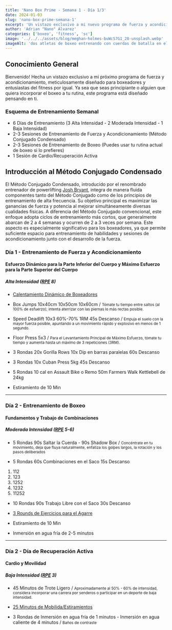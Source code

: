 ```yaml
---
title: 'Nano Box Prime - Semana 1 - Día 1/3'
date: 2024-01-03
slug: 'nano-box-prime-semana-1'
excerpt: 'Un vistazo exclusivo a mi nuevo programa de fuerza y acondicionamiento para boxeadores, diseñado para principiantes o cualquier persona que quiera probar.'
author: 'Adrian "Nano" Alvarez'
categories: ['boxeo', 'fitness', 'sc']
image: '../../../assets/blog/meghan-holmes-buWcS7G1_28-unsplash.webp'
imageAlt: 'dos atletas de boxeo entrenando con cuerdas de batalla en el programa de la semana 1'
---
```


## Conocimiento General ##

Bienvenido! Hecha un vistazo exclusivo a mi próximo programa de fuerza y acondicionamiento, meticulosamente diseñado para boxeadores y entusiastas del fitness por igual. Ya sea que seas principiante o alguien que quiera incorporar el boxeo a tu rutina, este programa está diseñado pensando en ti.

### Esquema de Entrenamiento Semanal ###

- 6 Días de Entrenamiento (3 Alta Intensidad - 2 Moderada Intensidad - 1 Baja Intensidad)
- 2-3 Sesiones de Entrenamiento de Fuerza y Acondicionamiento (Método Conjugado Condensado)
- 2-3 Sesiones de Entrenamiento de Boxeo (Puedes usar tu rutina actual de boxeo si lo prefieres)
- 1 Sesión de Cardio/Recuperación Activa

## Introducción al Método Conjugado Condensado ##

El Método Conjugado Condensado, introducido por el renombrado entrenador de powerlifting <a href='https://joshstrength.com/' target='_blank' class='text-white'>Josh Bryant</a>, integra de manera fluida componentes tanto del Método Conjugado como de los principios de entrenamiento de alta frecuencia. Su objetivo principal es maximizar las ganancias de fuerza y ​​potencia al mejorar simultáneamente diversas cualidades físicas. A diferencia del Método Conjugado convencional, este enfoque adopta ciclos de entrenamiento más cortos, que generalmente abarcan de 2 a 4 semanas y ocurren de 2 a 3 veces por semana. Este aspecto es especialmente significativo para los boxeadores, ya que permite suficiente espacio para entrenamiento de habilidades y sesiones de acondicionamiento junto con el desarrollo de la fuerza.

### Día 1 - Entrenamiento de Fuerza y Acondicionamiento ###
#### Esfuerzo Dinámico para la Parte Inferior del Cuerpo y Máximo Esfuerzo para la Parte Superior del Cuerpo ####
##### Alta Intensidad (<a href='https://danielpereiracoach.com/rpe-en-el-entrenamiento-de-fuerza/' target='_blank' class='text-white hover:text-muted-foreground duration-200 transition-colors'>RPE</a> 8) #####

- <a href='https://www.youtube.com/watch?v=ZndWEwFoU5I&t=204s&pp=ygUaZmlnaHRlciB3YXJtIHVwICBwaGlsIGRhcnU%3D' target='_blank' class='text-white hover:text-muted-foreground duration-200 transition-colors'>Calentamiento Dinámico de Boxeadores</a>
- Box Jumps 10x40cm 10x50cm 10x60cm / <small>Tómate tu tiempo entre saltos (al 100% de esfuerzo); intenta aterrizar con las piernas lo más rectas posible.</small>

- Speed Deadlift 10x3 60%-70% 1RM 45s Descanso / <small>Empuja el suelo con la mayor fuerza posible, apuntando a un movimiento rápido y explosivo en menos de 1 segundo.</small>

- Floor Press 5x3 / <small>Para el Levantamiento Principal de Máximo Esfuerzo, tómate tu tiempo y aumenta hasta un máximo de 3 repeticiones (3RM).</small>

- 3 Rondas
20x Gorilla Rows 
10x Dip en barras paralelas
60s Descanso

- 3 Rondas 
10x Cuban Press 5kg
45s Descanso

- 5 Rondas
10 cal en Assault Bike o Remo
50m Farmers Walk Kettlebell de 24kg

- Estiramiento de 10 Min

<hr class='w-1/2' />

### Día 2 - Entrenamiento de Boxeo ###
#### Fundamentos y Trabajo de Combinaciones ####
##### Moderada Intensidad (<a href='https://danielpereiracoach.com/rpe-en-el-entrenamiento-de-fuerza/' target='_blank' class='text-white hover:text-muted-foreground duration-200 transition-colors'>RPE</a> 5-6) #####

- 5 Rondas
90s Saltar la Cuerda - 90s Shadow Box
 / <small>Concéntrate en tu movimiento, deja que fluya naturalmente, enfatiza los golpes largos, la rotación y los pasos deliberados</small>

- 5 Rondas 
60s Combinaciones en el Saco 15s Descanso
<ol class='text-white'>
<li>112</li>
<li>123</li>
<li>1252</li>
<li>1232</li>
<li>11252</li>
</ol>

- 10 Rondas 90s Trabajo Libre con el Saco 30s Descanso

- <a href='https://www.instagram.com/reel/C0KiS3TIstj/?utm_source=ig_web_copy_link&igsh=MzRlODBiNWFlZA==' target='_blank' class='text-white hover:text-muted-foreground duration-200 transition-colors'>3 Rounds de Ejercicios para el Agarre</a>

- Estiramiento de 10 Min

- Inmersión en agua fría de 2-5 minutos

<hr class='w-1/2' />

### Día 2 - Día de Recuperación Activa ###
#### Cardio y Movilidad ####
##### Baja Intensidad (<a href='https://danielpereiracoach.com/rpe-en-el-entrenamiento-de-fuerza/' target='_blank' class='text-white hover:text-muted-foreground duration-200 transition-colors'>RPE</a> 3) #####

- 45 Minutos de Trote Ligero / <small>Aproximadamente al 50% - 60% de intensidad, considera incorporar una carrera por senderos o participar en un deporte de baja intensidad.</small>

- <a href='https://www.youtube.com/watch?v=UiO3WBOxUsc' target='_blank' class='text-white hover:text-muted-foreground duration-200 transition-colors'>25 Minutos de Mobilida/Estiramientos</a>

- 3 Rondas de Inmersión en agua fría de 1 minutos - Inmersión en agua caliente de 4 minutos / <small>Baños de contraste</small>